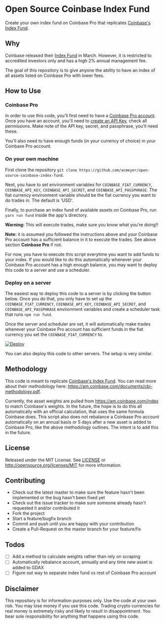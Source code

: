 # Open Source Coinbase Index Fund
Create your own index fund on Coinbase Pro that replicates [Coinbase's Index Fund](https://am.coinbase.com).

## Why
Coinbase released their [Index Fund](https://am.coinbase.com) in March. However, it is restricted to accredited investors only and has a high 2% annual management fee.

The goal of this repository is to give anyone the ability to have an index of all assets listed on Coinbase Pro with lower fees.

## How to Use
### Coinbase Pro
In order to use this code, you'll first need to have a [Coinbase Pro account](https://pro.coinbase.com). Once you have an account, you'll need to [create an API Key](https://pro.coinbase.com/profile/api), check all permissions. Make note of the API key, secret, and passphrase, you'll need these.

You'll also need to have enough funds (in your currency of choice) in your Coinbase Pro account.

### On your own machine
First clone the repository `git clone https://github.com/acmeyer/open-source-coinbase-index-fund`. 

Next, you have to set environment variables for `COINBASE_FIAT_CURRENCY`, `COINBASE_API_KEY`, `COINBASE_API_SECRET`, and `COINBASE_API_PASSPHRASE`. The fiat currency environment variable should be the fiat currency you want to do trades in. The default is 'USD'.

Finally, to purchase an index fund of available assets on Coinbase Pro, run `yarn run fund` inside the app's directory. 

**Warning:** This will execute trades, make sure you know what you're doing!!

**Note:** it is assumed you followed the instructions above and your Coinbase Pro account has a sufficient balance in it to execute the trades. See above section **Coinbase Pro** if not.

For now, you have to execute this script everytime you want to add funds to your index. If you would like to do this automatically whenever your Coinbase Pro account has a high enough balance, you may want to deploy this code to a server and use a scheduler.

### Deploy on a server
The easiest way to deploy this code to a server is by clicking the button below. Once you do that, you only have to set up the `COINBASE_FIAT_CURRENCY`, `COINBASE_API_KEY`, `COINBASE_API_SECRET`, and `COINBASE_API_PASSPHRASE` environment variables and create a scheduler task that runs `npm run fund`.

Once the server and scheduler are set, it will automatically make trades whenever your Coinbase Pro account has sufficient funds in the fiat currency you set the `COINBASE_FIAT_CURRENCY` to.

<a href="https://heroku.com/deploy" target="_blank">
  <img src="https://www.herokucdn.com/deploy/button.svg" alt="Deploy">
</a>

You can also deploy this code to other servers. The setup is very similar.

## Methodology
This code is meant to replicate [Coinbase's Index Fund](https://am.coinbase.com). You can read more about their methodology here: https://am.coinbase.com/documents/cbi-methodology.pdf.

Currently, the asset weights are pulled from https://am.coinbase.com/index to match Coinbase's weights. In the future, the hope is to do this all automatically with an official calculation, that uses the same formula Coinbase does. This script also does not rebalance a Coinbase Pro account automatically on an annual basis or 5 days after a new asset is added to Coinbase Pro, like the above methodology outlines. The intent is to add this in the future.

## License
Released under the MIT License. See [LICENSE](LICENSE) or http://opensource.org/licenses/MIT for more information.

## Contributing
* Check out the latest master to make sure the feature hasn't been implemented or the bug hasn't been fixed yet
* Check out the issue tracker to make sure someone already hasn't requested it and/or contributed it
* Fork the project
* Start a feature/bugfix branch
* Commit and push until you are happy with your contribution
* Create a Pull-Request on the master branch for your feature/fix

## Todos
- [ ] Add a method to calculate weights rather than rely on scraping
- [ ] Automatically rebalance account, annually and any time new asset is added to GDAX
- [ ] Figure out way to separate index fund vs rest of Coinbase Pro account

## Disclaimer
This repository is for information purposes only. Use the code at your own risk. You may lose money if you use this code. Trading crypto currencies for real money is extremely risky and likely to result in disappointment. You bear sole responsibility for anything that happens using this code.